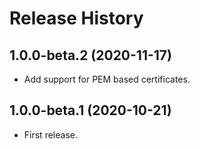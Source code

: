 # Release History

## 1.0.0-beta.2 (2020-11-17)
- Add support for PEM based certificates.

## 1.0.0-beta.1 (2020-10-21)
 - First release.
